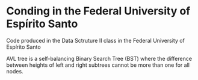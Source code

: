 # Conding in the Federal University of Espírito Santo
Code produced in the Data Sctruture II class in the Federal University of Espírito Santo

AVL tree is a self-balancing Binary Search Tree (BST) where the difference between heights of left and right subtrees cannot be more than one for all nodes. 
